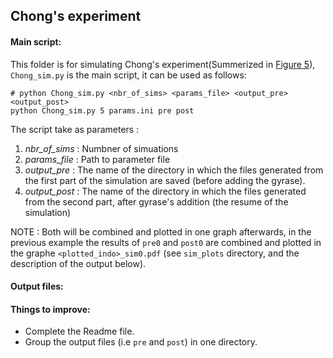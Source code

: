 ## Chong's experiment

#### Main script:

This folder is for simulating Chong's experiment(Summerized in [Figure 5](https://www.ncbi.nlm.nih.gov/pmc/articles/PMC4105854/figure/F5/)), `Chong_sim.py` is the main script, it can be used as follows:

    # python Chong_sim.py <nbr_of_sims> <params_file> <output_pre> <output_post>
    python Chong_sim.py 5 params.ini pre post

The script take as parameters :
1. *nbr_of_sims* : Numbner of simuations
2. *params_file* : Path to parameter file
3. *output_pre* : The name of the directory in which the files generated from the first part of the simulation are saved (before adding the gyrase).
4.  *output_post* : The name of the directory in which the files generated from the second part, after gyrase's addition (the resume of the simulation)

NOTE : Both will be combined and plotted in one graph afterwards, in the previous example the results of `pre0`  and `post0` are combined and plotted in the graphe `<plotted_indo>_sim0.pdf` (see `sim_plots` directory, and the description of the output below).

#### Output files:

#### Things to improve:
* Complete the Readme file.
* Group the output files (i.e `pre` and `post`) in one directory.
